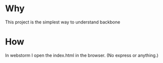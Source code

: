 # Why

This project is the simplest way to understand backbone

# How
In webstorm I open the index.html in the browser.
(No express or anything.)
